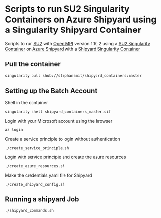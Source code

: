 # Scripts to run SU2 Singularity Containers on Azure Shipyard using a Singularity Shipyard Container

Scripts to run [SU2](https://su2code.github.io/) with [Open MPI](https://www.open-mpi.org/) version 1.10.2 using a [SU2 Singularity Container](https://github.com/stephansmit/su2_containers) on [Azure Shipyard](https://batch-shipyard.readthedocs.io/en/latest/00-introduction/") with a [Shipyard Singularity Container](https://github.com/stephansmit/shipyard_containers)

## Pull the container
~~~~
singularity pull shub://stephansmit/shipyard_containers:master
~~~~

## Setting up the Batch Account
Shell in the container
~~~~
singularity shell shipyard_containers_master.sif 
~~~~

Login with your Microsoft account using the browser
~~~~
az login
~~~~

Create a service principle to login without authentication
~~~~
./create_service_principle.sh
~~~~

Login with service principle and create the azure resources
~~~~
./create_azure_resources.sh
~~~~


Make the credentials yaml file for Shipyard
~~~~
./create_shipyard_config.sh
~~~~

## Running a shipyard Job

~~~
./shipyard_commands.sh
~~~

